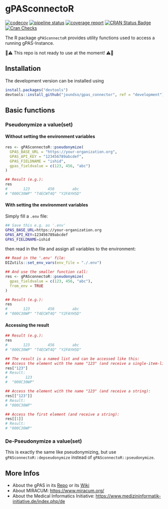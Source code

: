 # gPASconnectoR

<!-- badges: start -->
[![codecov](https://codecov.io/gh/joundso/gpas_connector/branch/master/graph/badge.svg)](https://codecov.io/gh/joundso/gpas_connector)
[![pipeline status](https://git.uk-erlangen.de/mik-diz/mik-diz-tea/r-packages/gpas_connector/badges/master/pipeline.svg)](https://git.uk-erlangen.de/mik-diz/mik-diz-tea/r-packages/gpas_connector/commits/master)
[![coverage report](https://git.uk-erlangen.de/mik-diz/mik-diz-tea/r-packages/gpas_connector/badges/master/coverage.svg)](https://git.uk-erlangen.de/mik-diz/mik-diz-tea/r-packages/gpas_connector/commits/master)
[![CRAN Status Badge](https://www.r-pkg.org/badges/version-ago/gPASconnectoR)](https://cran.r-project.org/package=gPASconnectoR)
[![Cran Checks](https://cranchecks.info/badges/worst/gPASconnectoR)](https://cran.r-project.org/web/checks/check_results_gPASconnectoR.html)
<!-- badges: end -->

The R package `gPASconnectoR` provides utility functions used to access a running gPAS-Instance.

:construction::warning: This repo is not ready to use at the moment! :warning::construction:

## Installation

<!---
You can install `gPASconnectoR` directly from CRAN:

```r
install.packages("gPASconnectoR")
```
-->

The development version can be installed using

```r
install.packages("devtools")
devtools::install_github("joundso/gpas_connector", ref = "development")
```

## Basic functions

### Pseudonymize a value(set)

#### Without setting the environment variables

```R
res <- gPASconnectoR::pseudonymize(
  GPAS_BASE_URL = "https://your-organization.org",
  GPAS_API_KEY = "123456789abcdef",
  GPAS_FIELDNAME = "ishid",
  gpas_fieldvalue = c(123, 456, "abc")
)

## Result (e.g.):
res
#       123        456        abc
# "000C30WP" "T4ECWT4Q" "Y2FAYH5D"
```

#### With setting the environment variables

Simply fill a `.env` file:

```sh
## Save this e.g. as '.env'
GPAS_BASE_URL=https://your-organization.org
GPAS_API_KEY=123456789abcdef
GPAS_FIELDNAME=ishid
```

then read in the file and assign all variables to the environment:

```R
## Read in the '.env' file:
DIZutils::set_env_vars(env_file = "./.env")

## And use the smaller function call:
res <- gPASconnectoR::pseudonymize(
  gpas_fieldvalue = c(123, 456, "abc"),
  from_env = TRUE
)

## Result (e.g.):
res
#       123        456        abc
# "000C30WP" "T4ECWT4Q" "Y2FAYH5D"
```

#### Accessing the result

```R
## Result (e.g.):
res
#       123        456        abc
# "000C30WP" "T4ECWT4Q" "Y2FAYH5D"

## The result is a named list and can be accessed like this:
## Access the element with the name "123" (and receive a single-item-list):
res["123"]
# Result:
#        123 
#  "000C30WP"

## Access the element with the name "123" (and receive a string):
res[["123"]]
# Result:
# "000C30WP"

## Access the first element (and receive a string):
res[[1]]
# Result:
# "000C30WP"
```

### De-Pseudonymize a value(set)

This is exactly the same like pseudonymizing, but use `gPASconnectoR::depseudonymize` instead of `gPASconnectoR::pseudonymize`.

## More Infos

* About the gPAS in its [Repo](https://bitbucket.org/medicalinformatics/gPAS/src/master) or its [Wiki](https://bitbucket.org/medicalinformatics/gPAS/wiki/Home)
* About MIRACUM: <https://www.miracum.org/>
* About the Medical Informatics Initiative: <https://www.medizininformatik-initiative.de/index.php/de>
